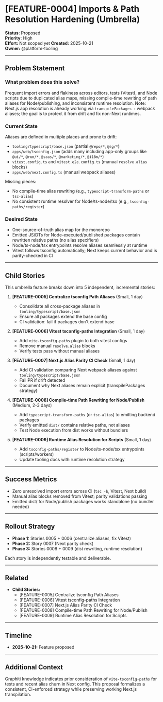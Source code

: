 # [FEATURE-0004] Imports & Path Resolution Hardening (Umbrella)

**Status:** Proposed  
**Priority:** High  
**Effort:** Not scoped yet
**Created:** 2025-10-21  
**Owner:** @platform-tooling

---

## Problem Statement

### What problem does this solve?
Frequent import errors and flakiness across editors, tests (Vitest), and Node scripts due to duplicated alias maps, missing compile-time rewriting of path aliases for Node/publishing, and inconsistent runtime resolution. Note: Next.js app resolution is already working via `transpilePackages` + webpack aliases; the goal is to protect it from drift and fix non-Next runtimes.

### Current State
Aliases are defined in multiple places and prone to drift:
- `tooling/typescript/base.json` (partial `@repo/*`, `@sg/*`)
- `apps/web/tsconfig.json` (adds many including app-only groups like `@ui/*`, `@run/*`, `@saas/*`, `@marketing/*`, `@i18n/*`)
- `vitest.config.ts` and `vitest.e2e.config.ts` (manual `resolve.alias` blocks)
- `apps/web/next.config.ts` (manual webpack aliases)

Missing pieces:
- No compile-time alias rewriting (e.g., `typescript-transform-paths` or `tsc-alias`)
- No consistent runtime resolver for Node/ts-node/tsx (e.g., `tsconfig-paths/register`)

### Desired State
- One-source-of-truth alias map for the monorepo
- Emitted JS/DTs for Node-executed/published packages contain rewritten relative paths (no alias specifiers)
- Node/ts-node/tsx entrypoints resolve aliases seamlessly at runtime
- Vitest follows tsconfig automatically; Next keeps current behavior and is parity-checked in CI

---

## Child Stories

This umbrella feature breaks down into 5 independent, incremental stories:

1. **[FEATURE-0005] Centralize tsconfig Path Aliases** (Small, 1 day)
   - Consolidate all cross-package aliases in `tooling/typescript/base.json`
   - Ensure all packages extend the base config
   - CI validation: fail if packages don't extend base

2. **[FEATURE-0006] Vitest tsconfig-paths Integration** (Small, 1 day)
   - Add `vite-tsconfig-paths` plugin to both vitest configs
   - Remove manual `resolve.alias` blocks
   - Verify tests pass without manual aliases

3. **[FEATURE-0007] Next.js Alias Parity CI Check** (Small, 1 day)
   - Add CI validation comparing Next webpack aliases against `tooling/typescript/base.json`
   - Fail PR if drift detected
   - Document why Next aliases remain explicit (transpilePackages strategy)

4. **[FEATURE-0008] Compile-time Path Rewriting for Node/Publish** (Medium, 2-3 days)
   - Add `typescript-transform-paths` (or `tsc-alias`) to emitting backend packages
   - Verify emitted `dist/` contains relative paths, not aliases
   - Test Node execution from dist works without bundlers

5. **[FEATURE-0009] Runtime Alias Resolution for Scripts** (Small, 1 day)
   - Add `tsconfig-paths/register` to Node/ts-node/tsx entrypoints (scripts/workers)
   - Update tooling docs with runtime resolution strategy

---

## Success Metrics

- Zero unresolved import errors across CI (`tsc -b`, Vitest, Next build)
- Manual alias blocks removed from Vitest; parity validations passing
- Emitted dist/ for Node/publish packages works standalone (no bundler needed)

---

## Rollout Strategy

- **Phase 1:** Stories 0005 + 0006 (centralize aliases, fix Vitest)
- **Phase 2:** Story 0007 (Next parity check)
- **Phase 3:** Stories 0008 + 0009 (dist rewriting, runtime resolution)

Each story is independently testable and deliverable.

---

## Related

- **Child Stories:** 
  - [FEATURE-0005] Centralize tsconfig Path Aliases
  - [FEATURE-0006] Vitest tsconfig-paths Integration
  - [FEATURE-0007] Next.js Alias Parity CI Check
  - [FEATURE-0008] Compile-time Path Rewriting for Node/Publish
  - [FEATURE-0009] Runtime Alias Resolution for Scripts

---

## Timeline

- **2025-10-21:** Feature proposed

---

## Additional Context

Graphiti knowledge indicates prior consideration of `vite-tsconfig-paths` for tests and recent alias churn in Next config. This proposal formalizes a consistent, CI-enforced strategy while preserving working Next.js transpilation.

